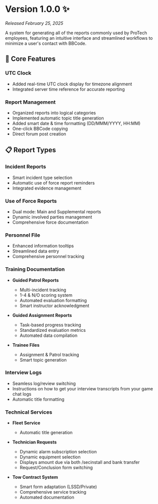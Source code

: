 # Version 1.0.0 ✨
*Released February 25, 2025*

A system for generating all of the reports commonly used by ProTech employees, featuring an intuitive interface and streamlined workflows to minimize a user's contact with BBCode.

## 🎯 Core Features

### UTC Clock
- Added real-time UTC clock display for timezone alignment
- Integrated server time reference for accurate reporting

### Report Management
- Organized reports into logical categories
- Implemented automatic topic title generation
- Added smart date & time formatting (DD/MMM/YYYY, HH:MM)
- One-click BBCode copying
- Direct forum post creation

## 📋 Report Types

### Incident Reports
- Smart incident type selection
- Automatic use of force report reminders
- Integrated evidence management

### Use of Force Reports
- Dual mode: Main and Supplemental reports
- Dynamic involved parties management
- Comprehensive force documentation

### Personnel File
- Enhanced information tooltips
- Streamlined data entry
- Comprehensive personnel tracking

### Training Documentation
- **Guided Patrol Reports**
  - Multi-incident tracking
  - 1-4 & N/O scoring system
  - Automated evaluation formatting
  - Smart instructor acknowledgment

- **Guided Assignment Reports**
  - Task-based progress tracking
  - Standardized evaluation metrics
  - Automated data compilation

- **Trainee Files**
  - Assignment & Patrol tracking
  - Smart topic generation

### Interview Logs
- Seamless log/review switching
- Instructions on how to get your interview transcripts from your game chat logs
- Automatic title formatting

### Technical Services
- **Fleet Service**
  - Automatic title generation

- **Technician Requests**
  - Dynamic alarm subscription selection
  - Dynamic equipment selection
  - Displays amount due via both /secinstall and bank transfer
  - Request/Conclusion form switching

- **Tow Contract System**
  - Smart form adaptation (LSSD/Private)
  - Comprehensive service tracking
  - Automated documentation
